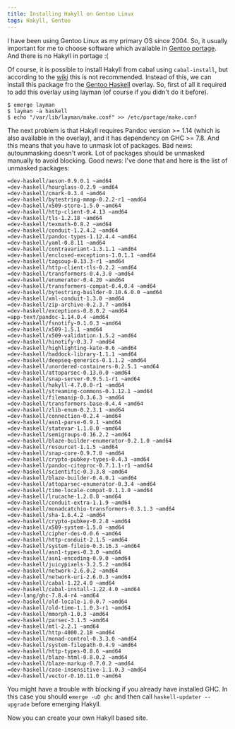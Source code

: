 ```yaml
---
title: Installing Hakyll on Gentoo Linux
tags: Hakyll, Gentoo
---
```


I have been using Gentoo Linux as my primary OS since 2004.  So, it usually
important for me to choose software which available in [Gentoo
portage](http://packages.gentoo.org).  And there is no Hakyll in portage :(  

Of course, it is possible to install Hakyll from cabal using `cabal-install`,
but according to the [wiki](https://wiki.gentoo.org/wiki/Haskell#Cabal) this is
not recommended.  Instead of this, we can install this package fro the
[Gentoo Haskell](https://github.com/gentoo-haskell/gentoo-haskell) overlay.  So,
first of all it required to add this overlay using layman (of course if you
didn't do it before).

```
$ emerge layman
$ layman -a haskell
$ echo "/var/lib/layman/make.conf" >> /etc/portage/make.conf
```

<!--more-->

The next problem is that Hakyll requires Pandoc version >= 1.14 (which is also
available in the overlay), and it has dependency on GHC >= 7.8.  And this means
that you have to unmask lot of packages.  Bad news: autounmasking doesn't work.
Lot of packages should be unmasked manually to avoid blocking. Good news: I've
done that and here is the list of unmasked packages:

```
=dev-haskell/aeson-0.9.0.1 ~amd64
=dev-haskell/hourglass-0.2.9 ~amd64
=dev-haskell/cmark-0.3.4 ~amd64
=dev-haskell/bytestring-mmap-0.2.2-r1 ~amd64
=dev-haskell/x509-store-1.5.0 ~amd64
=dev-haskell/http-client-0.4.13 ~amd64
=dev-haskell/tls-1.2.18 ~amd64
=dev-haskell/texmath-0.8.2 ~amd64
=dev-haskell/conduit-1.2.4.2 ~amd64
=dev-haskell/pandoc-types-1.12.4.4 ~amd64
=dev-haskell/yaml-0.8.11 ~amd64
=dev-haskell/contravariant-1.3.1.1 ~amd64
=dev-haskell/enclosed-exceptions-1.0.1.1 ~amd64
=dev-haskell/tagsoup-0.13.3-r1 ~amd64
=dev-haskell/http-client-tls-0.2.2 ~amd64
=dev-haskell/transformers-0.4.3.0 ~amd64
=dev-haskell/enumerator-0.4.20 ~amd64
=dev-haskell/transformers-compat-0.4.0.4 ~amd64
=dev-haskell/bytestring-builder-0.10.6.0.0 ~amd64
=dev-haskell/xml-conduit-1.3.0 ~amd64
=dev-haskell/zip-archive-0.2.3.7 ~amd64
=dev-haskell/exceptions-0.8.0.2 ~amd64
=app-text/pandoc-1.14.0.4 ~amd64
=dev-haskell/fsnotify-0.1.0.3 ~amd64
=dev-haskell/x509-1.5.1 ~amd64
=dev-haskell/x509-validation-1.5.2 ~amd64
=dev-haskell/hinotify-0.3.7 ~amd64
=dev-haskell/highlighting-kate-0.6 ~amd64
=dev-haskell/haddock-library-1.1.1 ~amd64
=dev-haskell/deepseq-generics-0.1.1.2 ~amd64
=dev-haskell/unordered-containers-0.2.5.1 ~amd64
=dev-haskell/attoparsec-0.13.0.0 ~amd64
=dev-haskell/snap-server-0.9.5.1-r1 ~amd64
=dev-haskell/hakyll-4.7.0.0-r1 ~amd64
=dev-haskell/streaming-commons-0.1.12.1 ~amd64
=dev-haskell/filemanip-0.3.6.3 ~amd64
=dev-haskell/transformers-base-0.4.4 ~amd64
=dev-haskell/zlib-enum-0.2.3.1 ~amd64
=dev-haskell/connection-0.2.4 ~amd64
=dev-haskell/asn1-parse-0.9.1 ~amd64
=dev-haskell/statevar-1.1.0.0 ~amd64
=dev-haskell/semigroups-0.16.2.2 ~amd64
=dev-haskell/blaze-builder-enumerator-0.2.1.0 ~amd64
=dev-haskell/resourcet-1.1.5 ~amd64
=dev-haskell/snap-core-0.9.7.0 ~amd64
=dev-haskell/crypto-pubkey-types-0.4.3 ~amd64
=dev-haskell/pandoc-citeproc-0.7.1.1-r1 ~amd64
=dev-haskell/scientific-0.3.3.8 ~amd64
=dev-haskell/blaze-builder-0.4.0.1 ~amd64
=dev-haskell/attoparsec-enumerator-0.3.4 ~amd64
=dev-haskell/time-locale-compat-0.1.1.0 ~amd64
=dev-haskell/lrucache-1.2.0.0 ~amd64
=dev-haskell/conduit-extra-1.1.9 ~amd64
=dev-haskell/monadcatchio-transformers-0.3.1.3 ~amd64
=dev-haskell/sha-1.6.4.2 ~amd64
=dev-haskell/crypto-pubkey-0.2.8 ~amd64
=dev-haskell/x509-system-1.5.0 ~amd64
=dev-haskell/cipher-des-0.0.6 ~amd64
=dev-haskell/http-conduit-2.1.5 ~amd64
=dev-haskell/system-fileio-0.3.16.3 ~amd64
=dev-haskell/asn1-types-0.3.0 ~amd64
=dev-haskell/asn1-encoding-0.9.0 ~amd64
=dev-haskell/juicypixels-3.2.5.2 ~amd64
=dev-haskell/network-2.6.0.2 ~amd64
=dev-haskell/network-uri-2.6.0.3 ~amd64
=dev-haskell/cabal-1.22.4.0 ~amd64
=dev-haskell/cabal-install-1.22.4.0 ~amd64
=dev-lang/ghc-7.8.4-r4 ~amd64
=dev-haskell/old-locale-1.0.0.7 ~amd64
=dev-haskell/old-time-1.1.0.3-r1 ~amd64
=dev-haskell/mmorph-1.0.3 ~amd64
=dev-haskell/parsec-3.1.5 ~amd64
=dev-haskell/mtl-2.2.1 ~amd64
=dev-haskell/http-4000.2.18 ~amd64
=dev-haskell/monad-control-0.3.3.0 ~amd64
=dev-haskell/system-filepath-0.4.9 ~amd64
=dev-haskell/http-types-0.8.6 ~amd64
=dev-haskell/blaze-html-0.8.0.2 ~amd64
=dev-haskell/blaze-markup-0.7.0.2 ~amd64
=dev-haskell/case-insensitive-1.1.0.3 ~amd64
=dev-haskell/vector-0.10.11.0 ~amd64
```

You might have a trouble with blocking if you already have installed GHC.  In
this case you should `emerge -uD ghc` and then call `haskell-updater --upgrade`
before emerging Hakyll.

Now you can create your own Hakyll based site.

